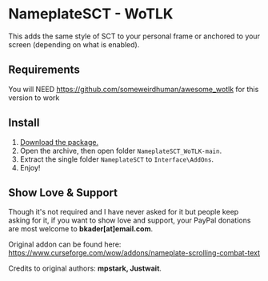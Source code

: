 # NameplateSCT - WoTLK
This adds the same style of SCT to your personal frame or anchored to your screen (depending on what is enabled).

## Requirements

You will NEED https://github.com/someweirdhuman/awesome_wotlk for this version to work

## Install

1. [Download the package.](https://github.com/bkader/NameplateSCT_WoTLK/archive/refs/heads/main.zip)
2. Open the archive, then open folder `NameplateSCT_WoTLK-main`.
3. Extract the single folder `NameplateSCT` to `Interface\AddOns`.
4. Enjoy!

## Show Love & Support

Though it's not required and I have never asked for it but people keep asking for it, if you want to show love and support, your PayPal donations are most welcome to **bkader[at]email.com**.

Original addon can be found here: https://www.curseforge.com/wow/addons/nameplate-scrolling-combat-text

Credits to original authors: **mpstark, Justwait**.
